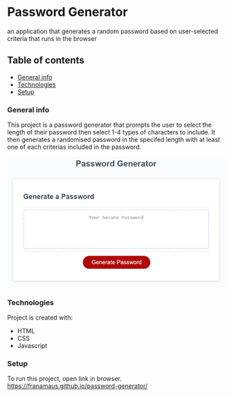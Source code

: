 # Password Generator

an application that generates a random password based on user-selected criteria that runs in the browser

## Table of contents
* [General info](#general-info)
* [Technologies](#technologies)
* [Setup](#setup)

### General info
This project is a password generator that prompts the user to select the length of their password then select 1-4 types of characters to include. It then generates a randomised password in the specifed length with at least one of each criterias included in the password.

![password generator demo](./Assets/03-javascript-homework-demo.png)
	
### Technologies
Project is created with:
* HTML
* CSS
* Javascript
	
### Setup
To run this project, open link in browser.
https://franamaus.github.io/password-generator/



